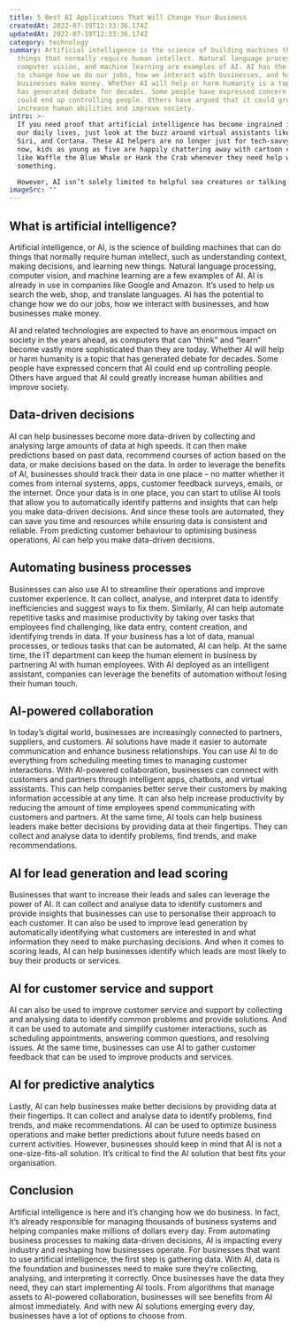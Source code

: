 ```yaml
---
title: 5 Best AI Applications That Will Change Your Business
createdAt: 2022-07-19T12:33:36.174Z
updatedAt: 2022-07-19T12:33:36.174Z
category: technology
summary: Artificial intelligence is the science of building machines that can do
  things that normally require human intellect. Natural language processing,
  computer vision, and machine learning are examples of AI. AI has the potential
  to change how we do our jobs, how we interact with businesses, and how
  businesses make money. Whether AI will help or harm humanity is a topic that
  has generated debate for decades. Some people have expressed concern that AI
  could end up controlling people. Others have argued that it could greatly
  increase human abilities and improve society.
intro: >-
  If you need proof that artificial intelligence has become ingrained in
  our daily lives, just look at the buzz around virtual assistants like Alexa,
  Siri, and Cortana. These AI helpers are no longer just for tech-savvy adults;
  now, kids as young as five are happily chattering away with cartoon characters
  like Waffle the Blue Whale or Hank the Crab whenever they need help with
  something. 

  However, AI isn’t solely limited to helpful sea creatures or talking speakers. In fact, AI is being used for all kinds of purposes – from self-driving cars to replacing call center agents with intelligent chatbots. Even businesses are seeing the value in incorporating AI into their day-to-day operations. From automating processes to making data-driven decisions faster, businesses of all sizes can leverage the benefits of AI in order to improve their services and workflows.
imageSrc: ""
---
```


## What is artificial intelligence?

Artificial intelligence, or AI, is the science of building machines that can do things that normally require human intellect, such as understanding context, making decisions, and learning new things. Natural language processing, computer vision, and machine learning are a few examples of AI. AI is already in use in companies like Google and Amazon. It’s used to help us search the web, shop, and translate languages. AI has the potential to change how we do our jobs, how we interact with businesses, and how businesses make money.

AI and related technologies are expected to have an enormous impact on society in the years ahead, as computers that can “think” and “learn” become vastly more sophisticated than they are today. Whether AI will help or harm humanity is a topic that has generated debate for decades. Some people have expressed concern that AI could end up controlling people. Others have argued that AI could greatly increase human abilities and improve society.

## Data-driven decisions

AI can help businesses become more data-driven by collecting and analysing large amounts of data at high speeds. It can then make predictions based on past data, recommend courses of action based on the data, or make decisions based on the data.
In order to leverage the benefits of AI, businesses should track their data in one place – no matter whether it comes from internal systems, apps, customer feedback surveys, emails, or the internet.
Once your data is in one place, you can start to utilise AI tools that allow you to automatically identify patterns and insights that can help you make data-driven decisions. And since these tools are automated, they can save you time and resources while ensuring data is consistent and reliable. From predicting customer behaviour to optimising business operations, AI can help you make data-driven decisions.

## Automating business processes

Businesses can also use AI to streamline their operations and improve customer experience. It can collect, analyse, and interpret data to identify inefficiencies and suggest ways to fix them.
Similarly, AI can help automate repetitive tasks and maximise productivity by taking over tasks that employees find challenging, like data entry, content creation, and identifying trends in data.
If your business has a lot of data, manual processes, or tedious tasks that can be automated, AI can help.
At the same time, the IT department can keep the human element in business by partnering AI with human employees. With AI deployed as an intelligent assistant, companies can leverage the benefits of automation without losing their human touch.

## AI-powered collaboration

In today’s digital world, businesses are increasingly connected to partners, suppliers, and customers. AI solutions have made it easier to automate communication and enhance business relationships. You can use AI to do everything from scheduling meeting times to managing customer interactions.
With AI-powered collaboration, businesses can connect with customers and partners through intelligent apps, chatbots, and virtual assistants. This can help companies better serve their customers by making information accessible at any time. It can also help increase productivity by reducing the amount of time employees spend communicating with customers and partners.
At the same time, AI tools can help business leaders make better decisions by providing data at their fingertips. They can collect and analyse data to identify problems, find trends, and make recommendations.

## AI for lead generation and lead scoring

Businesses that want to increase their leads and sales can leverage the power of AI. It can collect and analyse data to identify customers and provide insights that businesses can use to personalise their approach to each customer.
It can also be used to improve lead generation by automatically identifying what customers are interested in and what information they need to make purchasing decisions.
And when it comes to scoring leads, AI can help businesses identify which leads are most likely to buy their products or services.

## AI for customer service and support

AI can also be used to improve customer service and support by collecting and analysing data to identify common problems and provide solutions. And it can be used to automate and simplify customer interactions, such as scheduling appointments, answering common questions, and resolving issues.
At the same time, businesses can use AI to gather customer feedback that can be used to improve products and services.

## AI for predictive analytics

Lastly, AI can help businesses make better decisions by providing data at their fingertips. It can collect and analyse data to identify problems, find trends, and make recommendations. AI can be used to optimize business operations and make better predictions about future needs based on current activities.
However, businesses should keep in mind that AI is not a one-size-fits-all solution. It’s critical to find the AI solution that best fits your organisation.

## Conclusion

Artificial intelligence is here and it’s changing how we do business. In fact, it’s already responsible for managing thousands of business systems and helping companies make millions of dollars every day. From automating business processes to making data-driven decisions, AI is impacting every industry and reshaping how businesses operate.
For businesses that want to use artificial intelligence, the first step is gathering data. With AI, data is the foundation and businesses need to make sure they’re collecting, analysing, and interpreting it correctly.
Once businesses have the data they need, they can start implementing AI tools. From algorithms that manage assets to AI-powered collaboration, businesses will see benefits from AI almost immediately. And with new AI solutions emerging every day, businesses have a lot of options to choose from.
